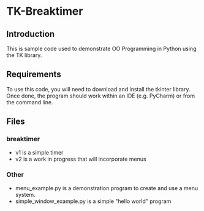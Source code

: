 # TK-Breaktimer
## Introduction
This is sample code used to demonstrate OO Programming in Python using the TK library.
## Requirements
To use this code, you will need to download and install the tkinter library.  Once done, the program should work within an IDE (e.g. PyCharm) or from the command line.
## Files
### breaktimer
* v1 is a simple timer
* v2 is a work in progress that will incorporate menus
### Other
* menu_example.py is a demonstration program to create and use a menu system.
* simple_window_example.py is a simple "hello world" program